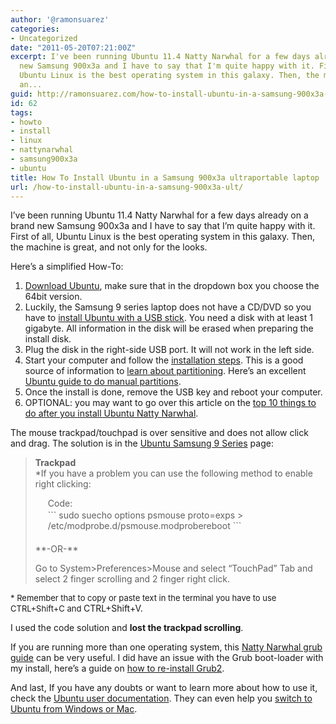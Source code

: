 ```yaml
---
author: '@ramonsuarez'
categories:
- Uncategorized
date: "2011-05-20T07:21:00Z"
excerpt: I've been running Ubuntu 11.4 Natty Narwhal for a few days already on a brand
  new Samsung 900x3a and I have to say that I'm quite happy with it. First of all,
  Ubuntu Linux is the best operating system in this galaxy. Then, the machine is great,
  an...
guid: http://ramonsuarez.com/how-to-install-ubuntu-in-a-samsung-900x3a-ult
id: 62
tags:
- howto
- install
- linux
- nattynarwhal
- samsung900x3a
- ubuntu
title: How To Install Ubuntu in a Samsung 900x3a ultraportable laptop
url: /how-to-install-ubuntu-in-a-samsung-900x3a-ult/
---
```


I’ve been running Ubuntu 11.4 Natty Narwhal for a few days already on a brand new Samsung 900x3a and I have to say that I’m quite happy with it. First of all, Ubuntu Linux is the best operating system in this galaxy. Then, the machine is great, and not only for the looks.

Here’s a simplified How-To:

1. [Download Ubuntu](http://www.ubuntu.com/sites/all/themes/ubuntu10/logo.png), make sure that in the dropdown box you choose the 64bit version.
2. Luckily, the Samsung 9 series laptop does not have a CD/DVD so you have to [install Ubuntu with a USB stick](https://help.ubuntu.com/community/Installation/FromUSBStick). You need a disk with at least 1 gigabyte. All information in the disk will be erased when preparing the install disk.
3. Plug the disk in the right-side USB port. It will not work in the left side.
4. Start your computer and follow the [installation steps](http://blog.sudobits.com/2011/04/23/how-to-install-ubuntu-11-04-from-usb-or-cd/). This is a good source of information to [learn about partitioning](http://ubuntuforums.org/showthread.php?t=282018). Here’s an excellent [Ubuntu guide to do manual partitions](http://www.linuxbsdos.com/2011/05/04/manual-disk-partitioning-guide-for-ubuntu-11-04/).
5. Once the install is done, remove the USB key and reboot your computer.
6. OPTIONAL: you may want to go over this article on the [top 10 things to do after you install Ubuntu Natty Narwhal](http://www.unixmen.com/linux-tutorials/linux-distributions/linux-distributions4-ubuntu/1540-top-things-to-do-after-installing-ubuntu-1104-natty-narwhal).

The mouse trackpad/touchpad is over sensitive and does not allow click and drag. The solution is in the [Ubuntu Samsung 9 Series](http://ubuntuforums.org/showthread.php?t=1737086) page:

> **<span class="highlight">Trackpad</span>**  
> \*If you have a problem you can use the following method to enable right clicking:
> 
> <div style="margin:20px;margin-top:5px;"><div class="smallfont" style="margin-bottom:2px;">Code:</div><div class="CodeRay"><div class="code"><div class="CodeRay"><div class="code">```
> sudo suecho options psmouse proto=exps > /etc/modprobe.d/psmouse.modprobereboot
> ```
> 
> </div></div></div></div></div>**-OR-**
> 
> Go to System&gt;Preferences&gt;Mouse and select “TouchPad” Tab and select 2 finger scrolling and 2 finger right click.

<span style="font-size:13px;font-weight:normal;">\* Remember that to copy or paste text in the terminal you have to use CTRL+Shift+C and </span>CTRL+Shift+V.

I used the code solution and **lost the trackpad scrolling**.

If you are running more than one operating system, this [Natty Narwhal grub guide](http://ubuntuguide.org/wiki/Ubuntu:Natty#Installing_multiple_OS_on_a_single_computer) can be very useful. I did have an issue with the Grub boot-loader with my install, here’s a guide on [how to re-install Grub2](<https://help.ubuntu.com/community/Grub2#Reinstalling from LiveCD>).

And last, If you have any doubts or want to learn more about how to use it, check the [Ubuntu user documentation](https://help.ubuntu.com/community). They can even help you [switch to Ubuntu from Windows or Mac](<https://help.ubuntu.com/community#Switching From Another Operating System>).